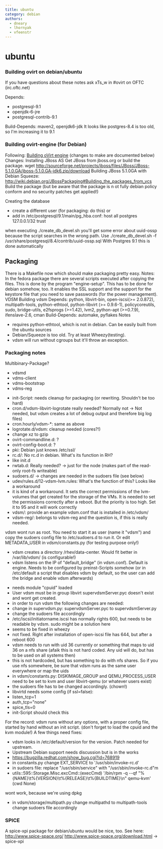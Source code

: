 ```yaml
---
title: ubuntu
category: debian
authors:
  - dneary
  - lhornyak
  - vfeenstr
---
```


# ubuntu

### Building ovirt on debian/ubuntu

If you have questions about these notes ask xTs_w in #ovirt on OFTC (irc.oftc.net)

Depends:

*   postgresql-9.1
*   openjdk-6-jre
*   postgresql-contrib-9.1

Build-Depends: maven2, openjdk6-jdk It looks like postgres-8.4 is too old, so I'm increasing it to 9.1

### Building ovirt-engine (for Debian)

Following: [Building oVirt engine](/develop/developer-guide/engine/engine-development-environment.html) (changes to make are documented below) Changes: Installing JBoss AS Get JBoss from jboss.org or build the package. wget <http://sourceforge.net/projects/jboss/files/JBoss/JBoss-5.1.0.GA/jboss-5.1.0.GA-jdk6.zip/download> Building JBoss 5.1.0GA with Debian Squeeze: <http://wiki.debian.org/JBossPackaging#Building_the_packages_from_vcs> Build the package (but be aware that the package is n ot fully debian policy conform and no security patches get applied!)

Creating the database

*   create a different user (for packaging: do this) or
*   add in /etc/postgresql/9.1/main/pg_hba.conf: host all postgres 127.0.0.1/32 trust

when executing ./create_db_devel.sh you'll get some error about uuid-ossp because the script searches in the wrong path. Use ./create_db_devel.sh -f /usr/share/postgresql/8.4/contrib/uuid-ossp.sql With Postgres 9.1 this is done automatically

## Packaging

There is a Makefile now which should make packaging pretty easy. Notes: In the fedora package there are several scripts executed after copying the files. This is done by the program "engine-setup". This has to be done for debian somehow, too. It enables the SSL support and the support for the keystore file that you need to save passwords (for the power management). VDSM Building vdsm Depends: python, libvirt-bin, open-iscsi(>= 2.0.872), multipath-tools, python-ethtool, python-libvirt (>= 0.9.6-1), policycoreutils, sudo, bridge-utils, e2fsprogs (>=1.42), lvm2, python-apt (>=0.7.9), ifenslave-2.6, cman Build-Depends: automake, pyflakes Notes

*   requires python-ethtool, which is not in debian. Can be easily built from the ubuntu sources
*   Debian/Squeeze is too old. Try at least Wheezy(testing).
*   vdsm will run without cgroups but it'll throw an exception.

### Packaging notes

Multibinary-Package?

*   vdsmd
*   vdms-client
*   vdms-bootstrap
*   vdms-reg

<!-- -->

*   init-Script: needs cleanup for packaging (or rewriting. Shouldn't be too hard)
*   cron.d/vdsm-libvirt-logrotate really needed? Normally not -> Not needed, but vdsm creates a lot of debug output and therefore big log files)
*   cron.hourly/vdsm-\*: same as above
*   logrotate.d/vdsm: cleanup needed (cores?!)
*   change xz to gzip
*   ovirt-commandline.d: ?
*   ovirt-config-boot.d: ?
*   pki: Debian just knows /etc/ssl/
*   rc.d/: No rc.d in debian. What's its function in RH?
*   like init.d
*   rwtab.d: Really needed? -> just for the node (makes part of the read-only root-fs writeable)
*   sudoers.d/ -> changes are needed in the sudoers file (see below)
*   udev/rules.d/12-vdsm-lvm.rules: What's the function of this? Looks like a workaround
*   it is kind of a workaround. It sets the correct permissions of the lvm-volumes that get created for the storage of the VMs. It is needed to set the permissions correctly after a reboot. But the priority is too high. Set it to 95 and it will work correctly
*   vdsm/: provide an example vdsm.conf that is installed in /etc/vdsm/
*   vdsm-reg/: belongs to vdsm-reg and the question is, if this is really needed.

vdsm wont run as root. You need to start it as user (name it "vdsm") and copy the sudoers config file to /etc/sudoers.d to run it. Or edit METADATA_USER in vdsm/constants.py (for testing purpose only!)

*   vdsm creates a directory /rhev/data-center. Would fit better in /var/lib/vdsm/ (is configurable!)
*   vdsm listens on the IP of "default_bridge" (in vdsm.conf). Default is engine. Needs to be configured by preinst-Scripts somehow (or in /etc/default a script that disables vdsm by default, so the user can add the bridge and enable vdsm afterwards)

<!-- -->

*   needs module "cpuid" loaded
*   User vdsm must be in group libvirt supervdsmServer.pyc doesn't exist and wont get created.
*   in order to run vdsm the following changes are needed:
*   change in supervdsm.py: supervdsmServer.pyc to supervdsmServer.py
*   change the sudoers file accordingly
*   /etc/iscsi/initiatorname.iscsi has normally rights 600, but needs to be readable by vdsm. sudo might be a solution here
*   seems to be fixed in wheezy
*   not fixed. Right after installation of open-iscsi file has 644, but after a reboot 600
*   vdsm needs to run with uid 36 currently or something that maps to uid 36 on a nfs share (afaik this is not hard coded. Any uid will do, but has to be used on all systems then)
*   this is not hardcoded, but has something to do with nfs shares. So if you use nfs somewhere, be sure that vdsm runs as the same user everywhere or map the uids
*   in vdsm/constants.py: DISKIMAGE_GROUP and QEMU_PROCESS_USER need to be set to kvm and user libvirt-qemu (or whatever users exist)
*   the sudoers file has to be changed accordingly. (chown!)
*   libvirtd needs some config (if ssl=false):
*   listen_tcp=1
*   auth_tcp="none"
*   spice_tls=0
*   init-Script should check this

For the record: vdsm runs without any options, with a proper config file, started by hand without an init script. (don't forget to load the cpuid and the kvm module!) A few things need fixes:

*   vdsm looks in /etc/default/version for the version. Patch needed for upstream.
*   Upstream Debian support needs discussion but is in the works
*   <https://bugzilla.redhat.com/show_bug.cgi?id=768919>
*   in constants.py change EXT_SERVICE to '/usr/sbin/invoke-rc.d'
*   in sudoers file: replace "/usr/sbin/service" with "/usr/sbin/invoke-rc.d"m
*   utils::595::Storage.Misc.excCmd::(execCmd) '/bin/rpm -q --qf "%{NAME}\\t%{VERSION}\\t%{RELEASE}\\t%{BUILDTIME}\\n" qemu-kvm' (cwd None)

wont work, because we're using dpkg

*   in vdsm/storage/multipath.py change multipathd to multipath-tools change sudoers file accordingly

### SPICE

A spice-xpi package for debian/ubuntu would be nice, too. See here: <http://www.spice-space.org/> <http://www.spice-space.org/download.html> -> spice-xpi



